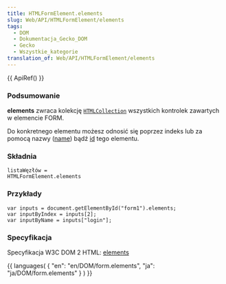 ```yaml
---
title: HTMLFormElement.elements
slug: Web/API/HTMLFormElement/elements
tags:
  - DOM
  - Dokumentacja_Gecko_DOM
  - Gecko
  - Wszystkie_kategorie
translation_of: Web/API/HTMLFormElement/elements
---
```

{{ ApiRef() }}

### Podsumowanie

**elements** zwraca kolekcję [`HTMLCollection`](http://www.w3.org/TR/2001/WD-DOM-Level-2-HTML-20011025/html.html#ID-75708506) wszystkich kontrolek zawartych w elemencie FORM.

Do konkretnego elementu możesz odnosić się poprzez indeks lub za pomocą nazwy ([name](pl/DOM/element.name)) bądź [id](pl/DOM/element.id) tego elementu.

### Składnia

    listaWęzłów =
    HTMLFormElement.elements

### Przykłady

    var inputs = document.getElementById("form1").elements;
    var inputByIndex = inputs[2];
    var inputByName = inputs["login"];

### Specyfikacja

Specyfikacja W3C DOM 2 HTML: [elements](http://www.w3.org/TR/DOM-Level-2-HTML/html.html#ID-76728479)

{{ languages( { "en": "en/DOM/form.elements", "ja": "ja/DOM/form.elements" } ) }}
